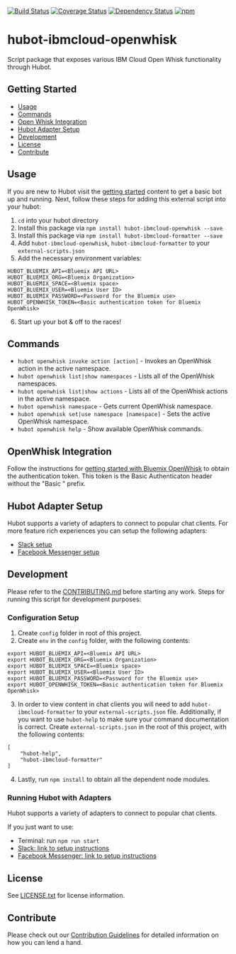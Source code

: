 [![Build Status](https://travis-ci.org/ibm-cloud-solutions/hubot-ibmcloud-openwhisk.svg?branch=master)](https://travis-ci.org/ibm-cloud-solutions/hubot-ibmcloud-openwhisk)
[![Coverage Status](https://coveralls.io/repos/github/ibm-cloud-solutions/hubot-ibmcloud-openwhisk/badge.svg?branch=master)](https://coveralls.io/github/ibm-cloud-solutions/hubot-ibmcloud-openwhisk?branch=master)
[![Dependency Status](https://dependencyci.com/github/ibm-cloud-solutions/hubot-ibmcloud-openwhisk/badge)](https://dependencyci.com/github/ibm-cloud-solutions/hubot-ibmcloud-openwhisk)
[![npm](https://img.shields.io/npm/v/hubot-ibmcloud-openwhisk.svg?maxAge=2592000)](https://www.npmjs.com/package/hubot-ibmcloud-openwhisk)

# hubot-ibmcloud-openwhisk

Script package that exposes various IBM Cloud Open Whisk functionality through Hubot.

## Getting Started
  * [Usage](#usage)
  * [Commands](#commands)
  * [Open Whisk Integration](#openwhisk-integration)
  * [Hubot Adapter Setup](#hubot-adapter-setup)
  * [Development](#development)
  * [License](#license)
  * [Contribute](#contribute)

## Usage

If you are new to Hubot visit the [getting started](https://hubot.github.com/docs/) content to get a basic bot up and running.  Next, follow these steps for adding this external script into your hubot:

1. `cd` into your hubot directory
2. Install this package via `npm install hubot-ibmcloud-openwhisk --save`
3. Install this package via `npm install hubot-ibmcloud-formatter --save`
4. Add `hubot-ibmcloud-openwhisk`, `hubot-ibmcloud-formatter` to your `external-scripts.json`
5. Add the necessary environment variables:
```
HUBOT_BLUEMIX_API=<Bluemix API URL>
HUBOT_BLUEMIX_ORG=<Bluemix Organization>
HUBOT_BLUEMIX_SPACE=<Bluemix space>
HUBOT_BLUEMIX_USER=<Bluemix User ID>
HUBOT_BLUEMIX_PASSWORD=<Password for the Bluemix use>
HUBOT_OPENWHISK_TOKEN=<Basic authentication token for Bluemix OpenWhisk>
```
6. Start up your bot & off to the races!


## Commands

- `hubot openwhisk invoke action [action]` - Invokes an OpenWhisk action in the active namespace.
- `hubot openwhisk list|show namespaces` - Lists all of the OpenWhisk namespaces.
- `hubot openwhisk list|show actions` - Lists all of the OpenWhisk actions in the active namespace.
- `hubot openwhisk namespace` - Gets current OpenWhisk namespace.
- `hubot openwhisk set|use namespace [namespace]` - Sets the active OpenWhisk namespace.
- `hubot openwhisk help` - Show available OpenWhisk commands.


## OpenWhisk Integration

Follow the instructions for [getting started with Bluemix OpenWhisk](https://console.ng.bluemix.net/docs/openwhisk/index.html) to obtain the authentication token. This token is the Basic Authenticaton header without the "Basic " prefix.

## Hubot Adapter Setup

Hubot supports a variety of adapters to connect to popular chat clients.  For more feature rich experiences you can setup the following adapters:
- [Slack setup](https://github.com/ibm-cloud-solutions/hubot-ibmcloud-openwhisk/blob/master/docs/adapters/slack.md)
- [Facebook Messenger setup](https://github.com/ibm-cloud-solutions/hubot-ibmcloud-openwhisk/blob/master/docs/adapters/facebook.md)

## Development

Please refer to the [CONTRIBUTING.md](https://github.com/ibm-cloud-solutions/hubot-ibmcloud-openwhisk/blob/master/CONTRIBUTING.md) before starting any work.  Steps for running this script for development purposes:

### Configuration Setup

1. Create `config` folder in root of this project.
2. Create `env` in the `config` folder, with the following contents:
```
export HUBOT_BLUEMIX_API=<Bluemix API URL>
export HUBOT_BLUEMIX_ORG=<Bluemix Organization>
export HUBOT_BLUEMIX_SPACE=<Bluemix space>
export HUBOT_BLUEMIX_USER=<Bluemix User ID>
export HUBOT_BLUEMIX_PASSWORD=<Password for the Bluemix use>
export HUBOT_OPENWHISK_TOKEN=<Basic authentication token for Bluemix OpenWhisk>
```
3. In order to view content in chat clients you will need to add `hubot-ibmcloud-formatter` to your `external-scripts.json` file. Additionally, if you want to use `hubot-help` to make sure your command documentation is correct.  Create `external-scripts.json` in the root of this project, with the following contents:
```
[
	"hubot-help",
	"hubot-ibmcloud-formatter"
]
```
4. Lastly, run `npm install` to obtain all the dependent node modules.

### Running Hubot with Adapters

Hubot supports a variety of adapters to connect to popular chat clients.

If you just want to use:
 - Terminal: run `npm run start`
 - [Slack: link to setup instructions](https://github.com/ibm-cloud-solutions/hubot-ibmcloud-openwhisk/blob/master/docs/adapters/slack.md)
 - [Facebook Messenger: link to setup instructions](https://github.com/ibm-cloud-solutions/hubot-ibmcloud-openwhisk/blob/master/docs/adapters/facebook.md)

## License

See [LICENSE.txt](https://github.com/ibm-cloud-solutions/hubot-ibmcloud-openwhisk/blob/master/LICENSE.txt) for license information.

## Contribute

Please check out our [Contribution Guidelines](https://github.com/ibm-cloud-solutions/hubot-ibmcloud-openwhisk/blob/master/CONTRIBUTING.md) for detailed information on how you can lend a hand.
